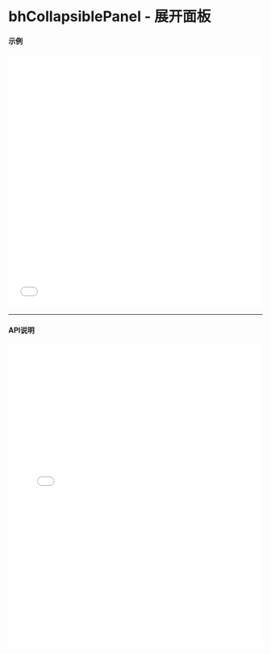 # bhCollapsiblePanel - 展开面板

#### 示例

<iframe width="100%" height="500" src="//jsrun.net/E4pKp/embedded/all/light/" allowfullscreen="allowfullscreen" frameborder="0"></iframe>

*****
#### API说明

<iframe width="100%" height="600" src="../black_hole/1.0/module-bhCollapsiblePanel.html" frameborder="0" id="innerFrame"></iframe>